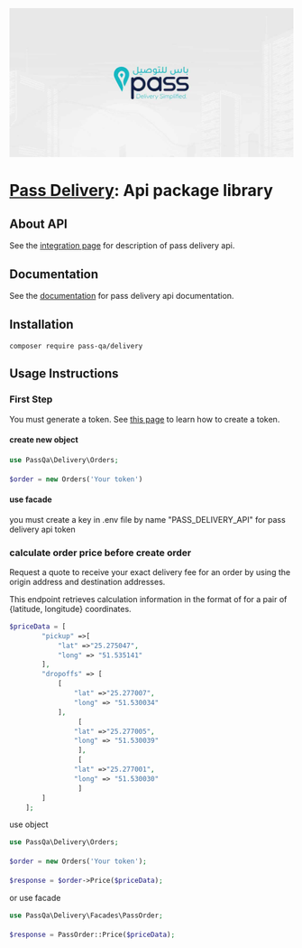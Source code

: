 <p align="center"><img src="./socialcard.jpg" alt="Social Card of Pass Delivery API"></p>

# <a href="https://www.pass.qa/" target="_blank">Pass Delivery</a>: Api package library


## About API

See the <a href="https://www.pass.qa/integration" target="_blank">integration page</a> for description of pass delivery api.


## Documentation

See the <a href="https://passdelivery.readme.io/" target="_blank">documentation</a> for pass delivery api documentation.


## Installation

```console
composer require pass-qa/delivery
```


## Usage Instructions

### First Step

You must generate a token. See [this page](https://passdelivery.readme.io/reference/get-api-token-1) to learn how to create a token.

#### create new object

```php
use PassQa\Delivery\Orders;

$order = new Orders('Your token')
```

#### use facade

you must create a key in .env file by name "PASS_DELIVERY_API" for pass delivery api token

### calculate order price before create order

Request a quote to receive your exact delivery fee for an order by using the origin address and destination addresses.

This endpoint retrieves calculation information in the format of for a pair of {latitude, longitude} coordinates.

```php
$priceData = [
        "pickup" =>[
            "lat" =>"25.275047",
            "long" => "51.535141"
        ],
        "dropoffs" => [
            [
                "lat" =>"25.277007", 
                "long" => "51.530034"
            ],
                 [
                "lat" =>"25.277005", 
                "long" => "51.530039"
                 ],
                 [
                "lat" =>"25.277001", 
                "long" => "51.530030"
                 ]
        ]
    ];
```

use object

```php
use PassQa\Delivery\Orders;

$order = new Orders('Your token');

$response = $order->Price($priceData);
```

or use facade

```php
use PassQa\Delivery\Facades\PassOrder;

$response = PassOrder::Price($priceData);
```